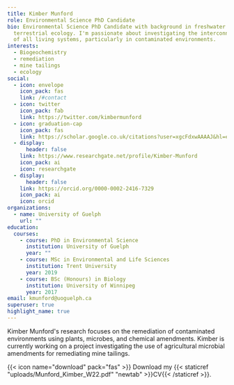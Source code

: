```yaml
---
title: Kimber Munford
role: Environmental Science PhD Candidate
bio: Environmental Science PhD Candidate with background in freshwater and
  terrestrial ecology. I'm passionate about investigating the interconnectivity
  of all living systems, particularly in contaminated environments.
interests:
  - Biogeochemistry
  - remediation
  - mine tailings
  - ecology
social:
  - icon: envelope
    icon_pack: fas
    link: /#contact
  - icon: twitter
    icon_pack: fab
    link: https://twitter.com/kimbermunford
  - icon: graduation-cap
    icon_pack: fas
    link: https://scholar.google.co.uk/citations?user=xgcFdxwAAAAJ&hl=en
  - display:
      header: false
    link: https://www.researchgate.net/profile/Kimber-Munford
    icon_pack: ai
    icon: researchgate
  - display:
      header: false
    link: https://orcid.org/0000-0002-2416-7329
    icon_pack: ai
    icon: orcid
organizations:
  - name: University of Guelph
    url: ""
education:
  courses:
    - course: PhD in Environmental Science
      institution: University of Guelph
      year: ""
    - course: MSc in Environmental and Life Sciences
      institution: Trent University
      year: 2019
    - course: BSc (Honours) in Biology
      institution: University of Winnipeg
      year: 2017
email: kmunford@uoguelph.ca
superuser: true
highlight_name: true
---
```

Kimber Munford's research focuses on the remediation of contaminated environments using plants, microbes, and chemical amendments. Kimber is currently working on a project investigating the use of agricultural microbial amendments for remediating mine tailings. 

{{< icon name="download" pack="fas" >}} Download my {{< staticref "uploads/Munford_Kimber_W22.pdf" "newtab" >}}CV{{< /staticref >}}.